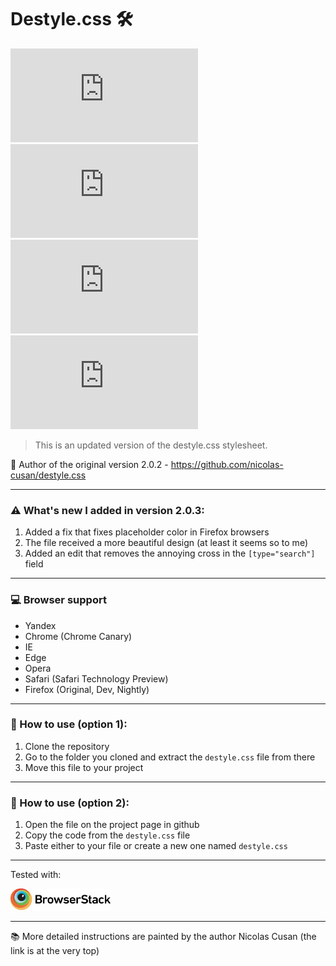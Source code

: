 # Destyle.css 🛠
![Lines of code](https://img.shields.io/tokei/lines/github/sineylo/Destyle.css?style=for-the-badge) ![Code size](https://img.shields.io/github/languages/code-size/SineYlo/Destyle.css?style=for-the-badge) ![GitHub repo size](https://img.shields.io/github/repo-size/SineYlo/Destyle.css?style=for-the-badge) ![GitHub](https://img.shields.io/github/license/SineYlo/Destyle.css?style=for-the-badge)
  
> This is an updated version of the destyle.css stylesheet.

📌 Author of the original version 2.0.2 - https://github.com/nicolas-cusan/destyle.css 
***
### ⚠️ What's new I added in version 2.0.3:

1. Added a fix that fixes placeholder color in Firefox browsers
2. The file received a more beautiful design (at least it seems so to me)
3. Added an edit that removes the annoying cross in the `[type="search"]` field
***
### 💻 Browser support
- Yandex
- Chrome (Chrome Canary)
- IE
- Edge
- Opera
- Safari (Safari Technology Preview)
- Firefox (Original, Dev, Nightly)
***
### 📄 How to use (option 1):

1. Clone the repository
2. Go to the folder you cloned and extract the `destyle.css` file from there
3. Move this file to your project
***
### 📄 How to use (option 2):

1. Open the file on the project page in github
2. Copy the code from the `destyle.css` file
3. Paste either to your file or create a new one named `destyle.css`
***
Tested with:  

<a href="https://www.browserstack.com">
  <img src="temp/Browserstack-logo.svg?sanitize=false" alt="browserstack" width="160">
</a> 

***
📚 More detailed instructions are painted by the author Nicolas Cusan (the link is at the very top)
